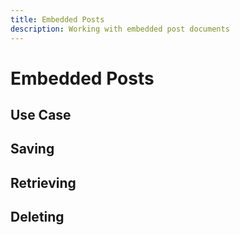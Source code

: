 ```yaml
---
title: Embedded Posts
description: Working with embedded post documents
---
```


# Embedded Posts

## Use Case

## Saving

## Retrieving

## Deleting
